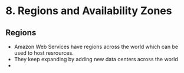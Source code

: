 # 8. Regions and Availability Zones

## Regions

* Amazon Web Services have regions across the world which can be used to host resrources.
* They keep expanding by adding new data centers across the world
* 


